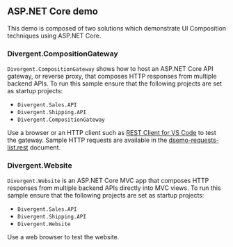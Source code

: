 ## ASP.NET Core demo

This demo is composed of two solutions which demonstrate UI Composition techniques using ASP.NET Core.

### Divergent.CompositionGateway

`Divergent.CompositionGateway` shows how to host an ASP.NET Core API gateway, or reverse proxy, that composes HTTP responses from multiple backend APIs. To run this sample ensure that the following projects are set as startup projects:

* `Divergent.Sales.API`
* `Divergent.Shipping.API`
* `Divergent.CompositionGateway`

Use a browser or an HTTP client such as [REST Client for VS Code](https://marketplace.visualstudio.com/items?itemName=humao.rest-client) to test the gateway. Sample HTTP requests are available in the [dsemo-requests-list.rest](dsemo-requests-list.rest) document.

### Divergent.Website

`Divergent.Website` is an ASP.NET Core MVC app that composes HTTP responses from multiple backend APIs directly into MVC views.  To run this sample ensure that the following projects are set as startup projects:

* `Divergent.Sales.API`
* `Divergent.Shipping.API`
* `Divergent.Website`

Use a web browser to test the website.
